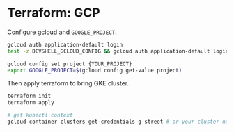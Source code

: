 # Terraform: GCP

Configure gcloud and `GOOGLE_PROJECT`.

```bash
gcloud auth application-default login
test -z DEVSHELL_GCLOUD_CONFIG && gcloud auth application-default login

gcloud config set project {YOUR_PROJECT}
export GOOGLE_PROJECT=$(gcloud config get-value project)
```

Then apply terraform to bring GKE cluster.

```bash
terraform init
terraform apply

# get kubectl context
gcloud container clusters get-credentials g-street # or your cluster name
```